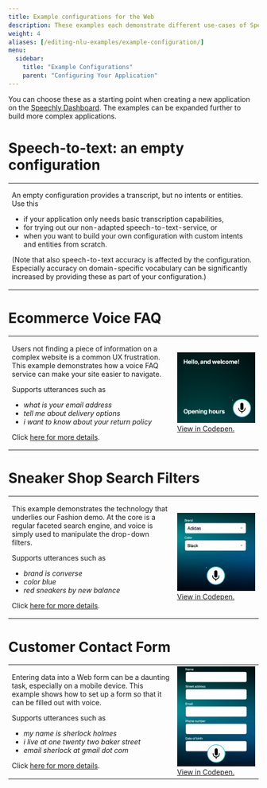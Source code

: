 ```yaml
---
title: Example configurations for the Web
description: These examples each demonstrate different use-cases of Speechly on the Web.
weight: 4
aliases: [/editing-nlu-examples/example-configuration/]
menu:
  sidebar:
    title: "Example Configurations"
    parent: "Configuring Your Application"
---
```

You can choose these as a starting point when creating a new application on the [Speechly Dashboard](https://www.speechly.com/dashboard). The examples can be expanded further to build more complex applications.
# Speech-to-text: an empty configuration
<table>
<tr>
<td>
<p>
An empty configuration provides a transcript, but no intents or entities. Use this
<ul>
<li>if your application only needs basic transcription capabilities,
<li>for trying out our non-adapted speech-to-text-service, or
<li>when you want to build your own configuration with custom intents and entities from scratch.
</ul>
</p>
<p>
(Note that also speech-to-text accuracy is affected by the configuration. Especially accuracy on domain-specific vocabulary can be significantly increased by providing these as part of your configuration.)
</p>
</td>
</tr>
</table>

# Ecommerce Voice FAQ
<table>
<tr>
<td width="66%">
<p>Users not finding a piece of information on a complex website is a common UX frustration. This example demonstrates how a voice FAQ service can make your site easier to navigate.</p>
<p>Supports utterances such as
<ul>
<li><i>what is your email address</i></li>
<li><i>tell me about delivery options</i></li>
<li><i>i want to know about your return policy</i></li>
</ul>
</p>
<p>
Click <a href="voice-faq">here for more details</a>.
</p>
</td>
<td><img src="voice-faq.png"><br><a href="https://codepen.io/aukkonen/pen/powYbMd?editors=1010" target="_new">View in Codepen.</a></td>
</tr>
</table>

# Sneaker Shop Search Filters
<table>
<tr>
<td width="66%">
<p>This example demonstrates the technology that underlies our Fashion demo. At the core is a regular faceted search engine, and voice is simply used to manipulate the drop-down filters.</p>
<p>Supports utterances such as
<ul>
<li><i>brand is converse</i></li>
<li><i>color blue</i></li>
<li><i>red sneakers by new balance</i></li>
</ul>
</p>
<p>
Click <a href="search-filters">here for more details</a>.
</p>
</td>
<td><img src="sneaker-filters.png"><br><a href="https://codepen.io/aukkonen/pen/QWgoKWM?editors=1010" target="_new">View in Codepen.</a></td>
</tr>
</table>

# Customer Contact Form
<table>
<tr>
<td width="66%">
<p>Entering data into a Web form can be a daunting task, especially on a mobile device. This example shows how to set up a form so that it can be filled out with voice.</p>
<p>Supports utterances such as
<ul>
<li><i>my name is sherlock holmes</i></li>
<li><i>i live at one twenty two baker street</i></li>
<li><i>email sherlock at gmail dot com</i></li>
</ul>
</p>
<p>
Click <a href="contact-form">here for more details</a>.
</p>
</td>
<td><img src="contact-form.png"><br><a href="https://codepen.io/aukkonen/pen/abwMmNM?editors=1010" target="_new">View in Codepen.</a></td>
</tr>
</table>
